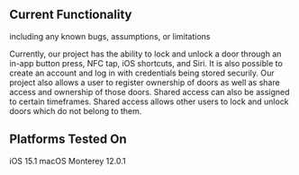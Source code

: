 ## Current Functionality
including any known bugs, assumptions, or limitations

Currently, our project has the ability to lock and unlock a door through an in-app button press, NFC tap, iOS shortcuts, and Siri. It is also possible to create an account and log in with credentials being stored securily. Our project also allows a user to register ownership of doors as well as share access and ownership of those doors. Shared access can also be assigned to certain timeframes. Shared access allows other users to lock and unlock doors which do not belong to them.

## Platforms Tested On
iOS 15.1
macOS Monterey 12.0.1
